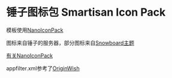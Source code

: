 # 锤子图标包 Smartisan Icon Pack

模板使用[NanoIconPack](https://github.com/by-syk/NanoIconPack)

图标来自锤子的服务器，部分图标来自[Snowboard主题](https://github.com/Sunbelife/Snowboard-IconPack-for-Smartisan-OS)

[有关NanoIconPack](nanoiconpack.md)

appfilter.xml参考了[OriginWish](https://github.com/by-syk/NanoIconPack/blob/master/out/appfilter_originalwish.xml)